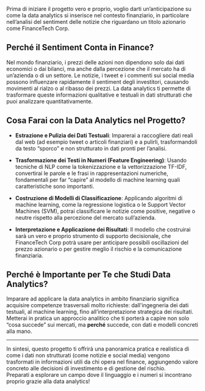 Prima di iniziare il progetto vero e proprio, voglio darti un’anticipazione su come la data analytics si inserisce nel contesto finanziario, in particolare nell’analisi del sentiment delle notizie che riguardano un titolo azionario come FinanceTech Corp.

## Perché il Sentiment Conta in Finance?

Nel mondo finanziario, i prezzi delle azioni non dipendono solo dai dati economici o dai bilanci, ma anche dalla percezione che il mercato ha di un’azienda o di un settore. Le notizie, i tweet e i commenti sui social media possono influenzare rapidamente il sentiment degli investitori, causando movimenti al rialzo o al ribasso dei prezzi. La data analytics ti permette di trasformare queste informazioni qualitative e testuali in dati strutturati che puoi analizzare quantitativamente.

## Cosa Farai con la Data Analytics nel Progetto?

- **Estrazione e Pulizia dei Dati Testuali**: Imparerai a raccogliere dati reali dal web (ad esempio tweet o articoli finanziari) e a pulirli, trasformandoli da testo “sporco” e non strutturato in dati pronti per l’analisi.

- **Trasformazione dei Testi in Numeri (Feature Engineering)**: Usando tecniche di NLP come la tokenizzazione e la vettorizzazione TF-IDF, convertirai le parole e le frasi in rappresentazioni numeriche, fondamentali per far “capire” al modello di machine learning quali caratteristiche sono importanti.

- **Costruzione di Modelli di Classificazione**: Applicando algoritmi di machine learning, come la regressione logistica o le Support Vector Machines (SVM), potrai classificare le notizie come positive, negative o neutre rispetto alla percezione del mercato sull’azienda.

- **Interpretazione e Applicazione dei Risultati**: Il modello che costruirai sarà un vero e proprio strumento di supporto decisionale, che FinanceTech Corp potrà usare per anticipare possibili oscillazioni del prezzo azionario o per gestire meglio il rischio e la comunicazione finanziaria.

## Perché è Importante per Te che Studi Data Analytics?

Imparare ad applicare la data analytics in ambito finanziario significa acquisire competenze trasversali molto richieste: dall'ingegneria dei dati testuali, al machine learning, fino all’interpretazione strategica dei risultati. Metterai in pratica un approccio analitico che ti porterà a capire non solo “cosa succede” sui mercati, ma **perché** succede, con dati e modelli concreti alla mano.

---

In sintesi, questo progetto ti offrirà una panoramica pratica e realistica di come i dati non strutturati (come notizie e social media) vengono trasformati in informazioni utili da chi opera nel finance, aggiungendo valore concreto alle decisioni di investimento e di gestione del rischio.  
Preparati a esplorare un campo dove il linguaggio e i numeri si incontrano proprio grazie alla data analytics!  
